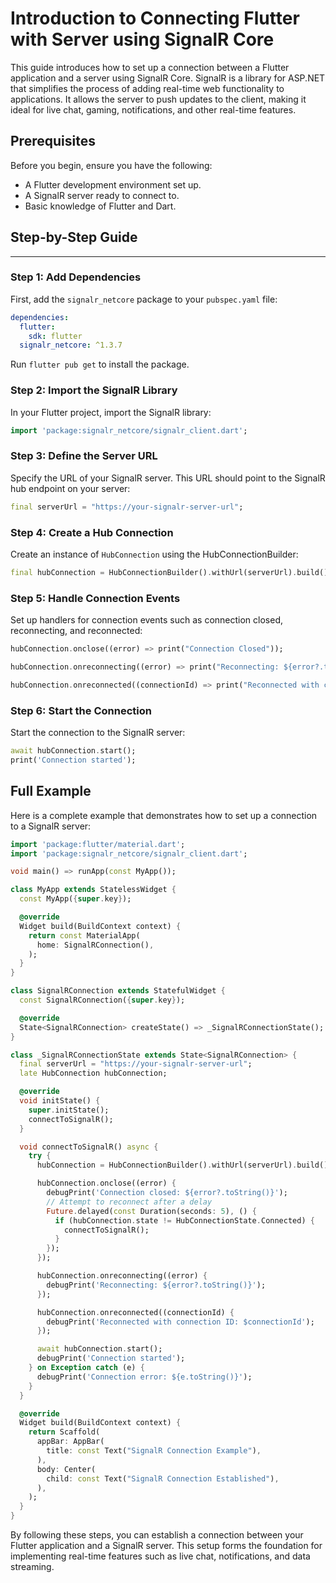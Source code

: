 # Introduction to Connecting Flutter with Server using SignalR Core

This guide introduces how to set up a connection between a Flutter application and a server using SignalR Core. SignalR is a library for ASP.NET that simplifies the process of adding real-time web functionality to applications. It allows the server to push updates to the client, making it ideal for live chat, gaming, notifications, and other real-time features.

## Prerequisites

Before you begin, ensure you have the following:

- A Flutter development environment set up.
- A SignalR server ready to connect to.
- Basic knowledge of Flutter and Dart.

## Step-by-Step Guide

---

### Step 1: Add Dependencies

First, add the `signalr_netcore` package to your `pubspec.yaml` file:

```yaml
dependencies:
  flutter:
    sdk: flutter
  signalr_netcore: ^1.3.7
```

Run `flutter pub get` to install the package.

### Step 2: Import the SignalR Library

In your Flutter project, import the SignalR library:

```dart
import 'package:signalr_netcore/signalr_client.dart';
```

### Step 3: Define the Server URL

Specify the URL of your SignalR server. This URL should point to the SignalR hub endpoint on your server:

```dart
final serverUrl = "https://your-signalr-server-url";
```

### Step 4: Create a Hub Connection

Create an instance of `HubConnection` using the HubConnectionBuilder:

```dart
final hubConnection = HubConnectionBuilder().withUrl(serverUrl).build();
```

### Step 5: Handle Connection Events

Set up handlers for connection events such as connection closed, reconnecting, and reconnected:

```dart
hubConnection.onclose((error) => print("Connection Closed"));

hubConnection.onreconnecting((error) => print("Reconnecting: ${error?.toString()}"));

hubConnection.onreconnected((connectionId) => print("Reconnected with connection ID: $connectionId"));
```

### Step 6: Start the Connection

Start the connection to the SignalR server:

```dart
await hubConnection.start();
print('Connection started');
```

## Full Example

Here is a complete example that demonstrates how to set up a connection to a SignalR server:

```dart
import 'package:flutter/material.dart';
import 'package:signalr_netcore/signalr_client.dart';

void main() => runApp(const MyApp());

class MyApp extends StatelessWidget {
  const MyApp({super.key});

  @override
  Widget build(BuildContext context) {
    return const MaterialApp(
      home: SignalRConnection(),
    );
  }
}

class SignalRConnection extends StatefulWidget {
  const SignalRConnection({super.key});

  @override
  State<SignalRConnection> createState() => _SignalRConnectionState();
}

class _SignalRConnectionState extends State<SignalRConnection> {
  final serverUrl = "https://your-signalr-server-url";
  late HubConnection hubConnection;

  @override
  void initState() {
    super.initState();
    connectToSignalR();
  }

  void connectToSignalR() async {
    try {
      hubConnection = HubConnectionBuilder().withUrl(serverUrl).build();

      hubConnection.onclose((error) {
        debugPrint('Connection closed: ${error?.toString()}');
        // Attempt to reconnect after a delay
        Future.delayed(const Duration(seconds: 5), () {
          if (hubConnection.state != HubConnectionState.Connected) {
            connectToSignalR();
          }
        });
      });

      hubConnection.onreconnecting((error) {
        debugPrint('Reconnecting: ${error?.toString()}');
      });

      hubConnection.onreconnected((connectionId) {
        debugPrint('Reconnected with connection ID: $connectionId');
      });

      await hubConnection.start();
      debugPrint('Connection started');
    } on Exception catch (e) {
      debugPrint('Connection error: ${e.toString()}');
    }
  }

  @override
  Widget build(BuildContext context) {
    return Scaffold(
      appBar: AppBar(
        title: const Text("SignalR Connection Example"),
      ),
      body: Center(
        child: const Text("SignalR Connection Established"),
      ),
    );
  }
}
```

By following these steps, you can establish a connection between your Flutter application and a SignalR server. This setup forms the foundation for implementing real-time features such as live chat, notifications, and data streaming.
